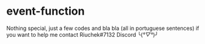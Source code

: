 # event-function
Nothing special, just a few codes and bla bla (all in portuguese sentences)
if you want to help me contact Riuchek#7132 Discord ╰(*°▽°*)╯
